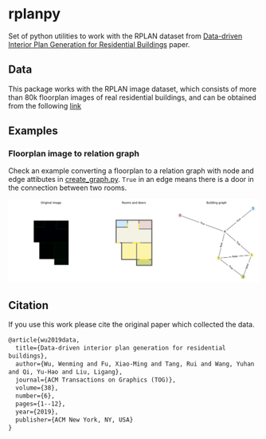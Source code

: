 # rplanpy

Set of python utilities to work with the RPLAN dataset from 
[Data-driven Interior Plan Generation for Residential Buildings](https://doi.org/10.1145/3355089.3356556) paper.


## Data

This package works with the RPLAN image dataset, which consists of more than 80k floorplan 
images of real residential buildings, and can be obtained from the following 
[link](https://docs.google.com/forms/d/e/1FAIpQLSfwteilXzURRKDI5QopWCyOGkeb_CFFbRwtQ0SOPhEg0KGSfw/viewform)

## Examples

### Floorplan image to relation graph

Check an example converting a floorplan to a relation graph with node and edge attibutes in
[create_graph.py](create_graph.py). `True` in an edge means there is a door in the connection between two rooms.

![Graph example image](example_graph.png)

## Citation

If you use this work please cite the original paper which collected the data.

```
@article{wu2019data,
  title={Data-driven interior plan generation for residential buildings},
  author={Wu, Wenming and Fu, Xiao-Ming and Tang, Rui and Wang, Yuhan and Qi, Yu-Hao and Liu, Ligang},
  journal={ACM Transactions on Graphics (TOG)},
  volume={38},
  number={6},
  pages={1--12},
  year={2019},
  publisher={ACM New York, NY, USA}
}

```
